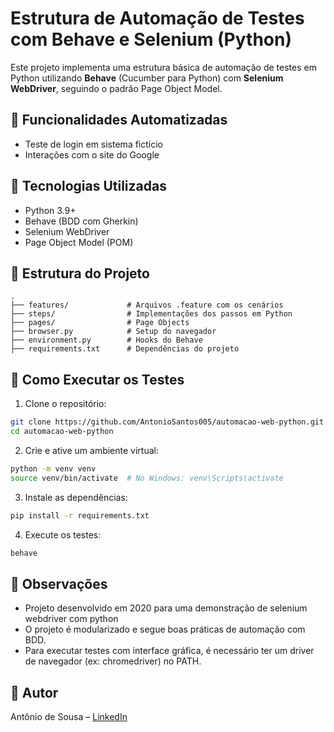 
# Estrutura de Automação de Testes com Behave e Selenium (Python)

Este projeto implementa uma estrutura básica de automação de testes em Python utilizando **Behave** (Cucumber para Python) com **Selenium WebDriver**, seguindo o padrão Page Object Model.

## 🧪 Funcionalidades Automatizadas

- Teste de login em sistema fictício
- Interações com o site do Google

## 🔧 Tecnologias Utilizadas

- Python 3.9+
- Behave (BDD com Gherkin)
- Selenium WebDriver
- Page Object Model (POM)

## 📁 Estrutura do Projeto

```
.
├── features/             # Arquivos .feature com os cenários
├── steps/                # Implementações dos passos em Python
├── pages/                # Page Objects
├── browser.py            # Setup do navegador
├── environment.py        # Hooks do Behave
├── requirements.txt      # Dependências do projeto
```

## 🚀 Como Executar os Testes

1. Clone o repositório:

```bash
git clone https://github.com/AntonioSantos005/automacao-web-python.git
cd automacao-web-python
```

2. Crie e ative um ambiente virtual:

```bash
python -m venv venv
source venv/bin/activate  # No Windows: venv\Scripts\activate
```

3. Instale as dependências:

```bash
pip install -r requirements.txt
```

4. Execute os testes:

```bash
behave
```

## 📝 Observações

- Projeto desenvolvido em 2020 para uma demonstração de selenium webdriver com python
- O projeto é modularizado e segue boas práticas de automação com BDD.
- Para executar testes com interface gráfica, é necessário ter um driver de navegador (ex: chromedriver) no PATH.

## 👤 Autor

Antônio de Sousa – [LinkedIn](https://www.linkedin.com/in/antoniosousas/)
